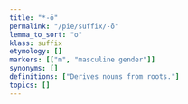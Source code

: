 ```yaml
---
title: "*-ō"
permalink: "/pie/suffix/-ō"
lemma_to_sort: "o"
klass: suffix
etymology: []
markers: [["m", "masculine gender"]]
synonyms: []
definitions: ["Derives nouns from roots."]
topics: []
---
```

